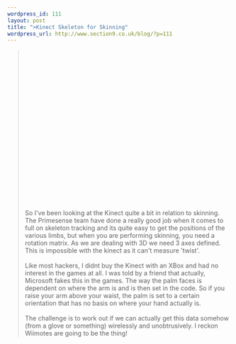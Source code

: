 ```yaml
--- 
wordpress_id: 111
layout: post
title: ">Kinect Skeleton for Skinning"
wordpress_url: http://www.section9.co.uk/blog/?p=111
---
```

><object width="640" height="360"><param name="allowfullscreen" value="true" /><param name="allowscriptaccess" value="always" /><param name="movie" value="http://vimeo.com/moogaloop.swf?clip_id=20339138&amp;server=vimeo.com&amp;show_title=1&amp;show_byline=1&amp;show_portrait=0&amp;color=00ADEF&amp;fullscreen=1&amp;autoplay=0&amp;loop=0" /><embed src="http://vimeo.com/moogaloop.swf?clip_id=20339138&amp;server=vimeo.com&amp;show_title=1&amp;show_byline=1&amp;show_portrait=0&amp;color=00ADEF&amp;fullscreen=1&amp;autoplay=0&amp;loop=0" type="application/x-shockwave-flash" allowfullscreen="true" allowscriptaccess="always" width="640" height="360"></embed></object><br />So I've been looking at the Kinect quite a bit in relation to skinning. The Primesense team have done a really good job when it comes to full on skeleton tracking and its quite easy to get the positions of the various limbs, but when you are performing skinning, you need a rotation matrix. As we are dealing with 3D we need 3 axes defined. This is impossible with the kinect as it can't measure 'twist'. <br /><br />Like most hackers, I didnt buy the Kinect with an XBox and had no interest in the games at all. I was told by a friend that actually, Microsoft fakes this in the games. The way the palm faces is dependent on where the arm is and is then set in the code. So if you raise your arm above your waist, the palm is set to a certain orientation that has no basis on where your hand actually is.<br /><br />The challenge is to work out if we can actually get this data somehow (from a glove or something) wirelessly and unobtrusively. I reckon Wiimotes are going to be the thing!
